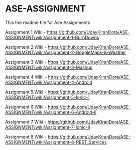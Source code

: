 # ASE-ASSIGNMENT

This the readme file for Ase Assignments 

Assignment 1 Wiki - https://github.com/UdayKiranDora/ASE-ASSIGNMENT/wiki/Assignment-1-BurnDowns

Assignment 2 Wiki - https://github.com/UdayKiranDora/ASE-ASSIGNMENT/wiki/Assignment-2-GoogleMaps-&-Weather

Assignment 3 Wiki - https://github.com/UdayKiranDora/ASE-ASSIGNMENT/wiki/Assignment-3-Mashup

Assignment 4 Wiki - https://github.com/UdayKiranDora/ASE-ASSIGNMENT/wiki/Assignment-4-Android

Assignment 5 Wiki - https://github.com/UdayKiranDora/ASE-ASSIGNMENT/wiki/Assignment-5-Ionic-1

Assignment 6 Wiki - https://github.com/UdayKiranDora/ASE-ASSIGNMENT/wiki/Assignment-6-Android-II

Assignment 7 Wiki - https://github.com/UdayKiranDora/ASE-ASSIGNMENT/wiki/Assignment-7-Ionic-II

Assignment 8 Wiki - https://github.com/UdayKiranDora/ASE-ASSIGNMENT/wiki/Assignment-8-REST_Services
